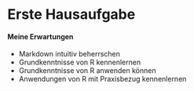 Erste Hausaufgabe
================

#### Meine Erwartungen

  - Markdown intuitiv beherrschen
  - Grundkenntnisse von R kennenlernen
  - Grundkenntnisse von R anwenden können
  - Anwendungen von R mit Praxisbezug kennenlernen
